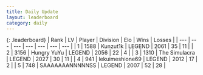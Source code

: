 ```yaml
---
title: Daily Update
layout: leaderboard
category: daily
---
```


{: .leaderboard}
| Rank | LV | Player | Division | Elo | Wins | Losses |
| --- | --- | --- | --- | --- | --- | --- |
| <span data-change="0">1</span> | 1588 | <span title="ID: 392407">Kunzut1k</span> | LEGEND | <span data-change="55">2061</span> | <span data-change="17">35</span> | <span data-change="5">11</span> |
| <span data-change="0">2</span> | 3156 | <span title="ID: 164871">Hungry YuYu</span> | LEGEND | <span data-change="74">2056</span> | <span data-change="12">22</span> | <span data-change="1">4</span> |
| <span data-change="2">3</span> | 1310 | <span title="ID: 366840">The Simulacra</span> | LEGEND | <span data-change="76">2027</span> | <span data-change="22">30</span> | <span data-change="11">11</span> |
| <span data-change="8">4</span> | 941 | <span title="ID: 562775">lekuimeshione69</span> | LEGEND | <span data-change="148">2012</span> | <span data-change="11">17</span> | <span data-change="1">2</span> |
| <span data-change="-2">5</span> | 748 | <span title="ID: 174294">SAAAAAAANNNNNSS</span> | LEGEND | <span data-change="39">2007</span> | <span data-change="34">52</span> | <span data-change="23">28</span> |